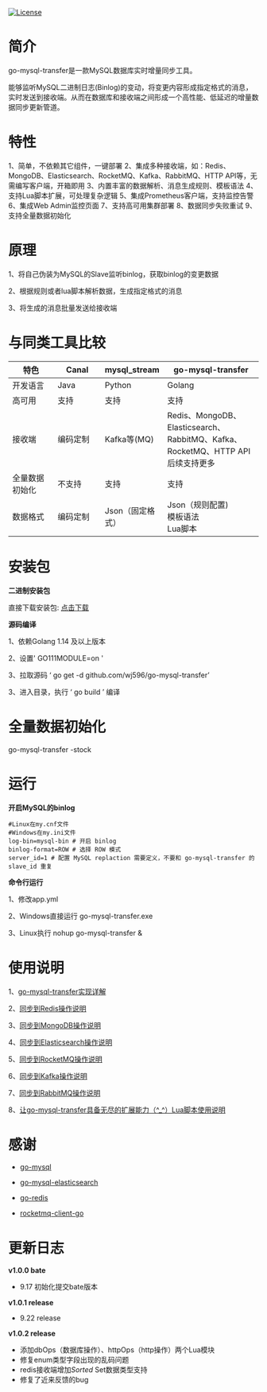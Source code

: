 [![License](https://img.shields.io/badge/license-Apache%202-4EB1BA.svg)](https://www.apache.org/licenses/LICENSE-2.0.html)

# 简介

go-mysql-transfer是一款MySQL数据库实时增量同步工具。

能够监听MySQL二进制日志(Binlog)的变动，将变更内容形成指定格式的消息，实时发送到接收端。从而在数据库和接收端之间形成一个高性能、低延迟的增量数据同步更新管道。

# 特性  

1、简单，不依赖其它组件，一键部署
2、集成多种接收端，如：Redis、MongoDB、Elasticsearch、RocketMQ、Kafka、RabbitMQ、HTTP API等，无需编写客户端，开箱即用
3、内置丰富的数据解析、消息生成规则、模板语法
4、支持Lua脚本扩展，可处理复杂逻辑
5、集成Prometheus客户端，支持监控告警
6、集成Web Admin监控页面
7、支持高可用集群部署
8、数据同步失败重试
9、支持全量数据初始化


# 原理

1、将自己伪装为MySQL的Slave监听binlog，获取binlog的变更数据

2、根据规则或者lua脚本解析数据，生成指定格式的消息

3、将生成的消息批量发送给接收端

# 与同类工具比较

<table>
    <thead>
        <tr>
            <th width="20%">特色</th>
            <th width="20%">Canal</th>
            <th width="20%">mysql_stream</th>
             <th width="40%">go-mysql-transfer</th>
        </tr>
    </thead>
    <tbody>
        <tr>
            <td>开发语言</td>
            <td>Java</td>
             <td>Python</td>
             <td>Golang</td>
        </tr>
        <tr>
            <td>高可用</td>
            <td>支持</td>
             <td>支持</td>
             <td>支持</td>
        </tr>
        <tr>
            <td>接收端</td>
            <td>编码定制</td>
             <td>Kafka等(MQ)</td>
             <td>Redis、MongoDB、Elasticsearch、RabbitMQ、Kafka、RocketMQ、HTTP API  <br>后续支持更多</td>
        </tr>
        <tr>
            <td>全量数据初始化</td>
            <td>不支持</td>
             <td>支持</td>
             <td>支持</td>
        </tr>
        <tr>
            <td>数据格式</td>
            <td>编码定制</td>
             <td>Json（固定格式）</td>
             <td>Json（规则配置)<br>模板语法<br>Lua脚本</td>
        </tr>
    </tbody>
</table>

# 安装包

**二进制安装包**

直接下载安装包:  [点击下载](https://github.com/wj596/go-mysql-transfer/releases)

**源码编译**

1、依赖Golang 1.14 及以上版本

2、设置' GO111MODULE=on '

3、拉取源码 ‘ go get -d github.com/wj596/go-mysql-transfer’

3、进入目录，执行 ‘ go build ’ 编译

# 全量数据初始化

go-mysql-transfer -stock

# 运行

**开启MySQL的binlog**

```
#Linux在my.cnf文件
#Windows在my.ini文件
log-bin=mysql-bin # 开启 binlog
binlog-format=ROW # 选择 ROW 模式
server_id=1 # 配置 MySQL replaction 需要定义，不要和 go-mysql-transfer 的 slave_id 重复
```

**命令行运行**

1、修改app.yml

2、Windows直接运行 go-mysql-transfer.exe

3、Linux执行 nohup go-mysql-transfer &

# 使用说明

1、[go-mysql-transfer实现详解](https://www.jianshu.com/p/dce9160d298c?_blank)

2、[同步到Redis操作说明](https://www.jianshu.com/p/c533659a1d83?_blank)

3、[同步到MongoDB操作说明](https://www.jianshu.com/p/51124c9371f9?_blank)

4、[同步到Elasticsearch操作说明](https://www.jianshu.com/p/5a9b6c4f318c?_blank)

5、[同步到RocketMQ操作说明](https://www.jianshu.com/p/18bb121bbf63?_blank) 

6、[同步到Kafka操作说明](https://www.jianshu.com/p/aec8e4c28c06?_blank)

7、[同步到RabbitMQ操作说明](https://www.jianshu.com/p/ba5f1d3c75f2?_blank)

8、[让go-mysql-transfer具备无尽的扩展能力（^_^）Lua脚本使用说明](https://www.jianshu.com/p/c4b0147d65a7?_blank)

# 感谢

* [go-mysql](github.com/siddontang/go-mysql)

* [go-mysql-elasticsearch](https://github.com/siddontang/go-mysql-elasticsearch)

* [go-redis](https://github.com/go-redis/redis)

* [rocketmq-client-go](https://github.com/apache/rocketmq-client-go)




# 更新日志

**v1.0.0 bate**

* 9.17  初始化提交bate版本

**v1.0.1 release**

* 9.22  release

**v1.0.2 release**

* 添加dbOps（数据库操作）、httpOps（http操作）两个Lua模块
* 修复enum类型字段出现的乱码问题
* redis接收端增加*Sorted*  Set数据类型支持
* 修复了近来反馈的bug

